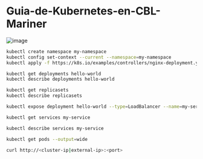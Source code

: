 # Guia-de-Kubernetes-en-CBL-Mariner

![image](https://github.com/ogflobal/Guia-de-Kubernetes-en-CBL-Mariner/assets/74718043/02497865-fe22-4695-850f-4cfb2ff0e629)

```sh
kubectl create namespace my-namespace
kubectl config set-context --current --namespace=my-namespace
kubectl apply -f https://k8s.io/examples/controllers/nginx-deployment.yaml -n=my-namespace

kubectl get deployments hello-world
kubectl describe deployments hello-world

kubectl get replicasets
kubectl describe replicasets

kubectl expose deployment hello-world --type=LoadBalancer --name=my-service

kubectl get services my-service

kubectl describe services my-service

kubectl get pods --output=wide

curl http://<cluster-ip|external-ip>:<port>
```
